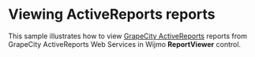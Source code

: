 Viewing ActiveReports reports
=============================

This sample illustrates how to view [GrapeCity ActiveReports](https://www.grapecity.com/activereports) reports from GrapeCity ActiveReports Web Services in Wijmo __ReportViewer__ control.
